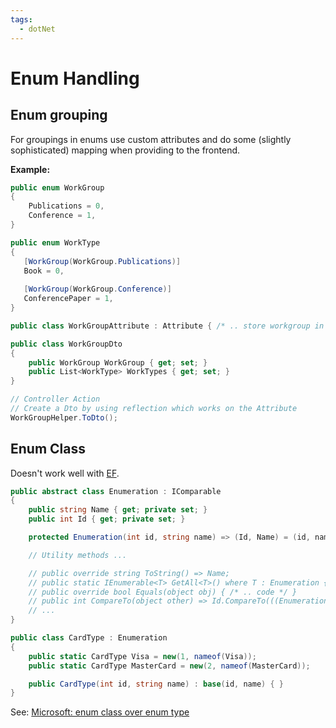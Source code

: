 ```yaml
---
tags:
  - dotNet
---
```

# Enum Handling
## Enum grouping

For groupings in enums use custom attributes and do some (slightly sophisticated) mapping when providing to the frontend.

**Example:**
```cs
public enum WorkGroup
{
    Publications = 0,
    Conference = 1,
}

public enum WorkType
{
   [WorkGroup(WorkGroup.Publications)]
   Book = 0,  
   
   [WorkGroup(WorkGroup.Conference)]
   ConferencePaper = 1,
}

public class WorkGroupAttribute : Attribute { /* .. store workgroup in property */ }

public class WorkGroupDto
{
	public WorkGroup WorkGroup { get; set; }
	public List<WorkType> WorkTypes { get; set; }
}

// Controller Action
// Create a Dto by using reflection which works on the Attribute
WorkGroupHelper.ToDto();
```

 ## Enum Class

 Doesn't work well with [EF](entity-framework.md).

```cs
public abstract class Enumeration : IComparable
{
    public string Name { get; private set; }
    public int Id { get; private set; }

    protected Enumeration(int id, string name) => (Id, Name) = (id, name);

    // Utility methods ...

    // public override string ToString() => Name;
    // public static IEnumerable<T> GetAll<T>() where T : Enumeration { /* .. code */ }
    // public override bool Equals(object obj) { /* .. code */ }
    // public int CompareTo(object other) => Id.CompareTo(((Enumeration)other).Id);
	// ...
} 

public class CardType : Enumeration
{
    public static CardType Visa = new(1, nameof(Visa));
    public static CardType MasterCard = new(2, nameof(MasterCard));

    public CardType(int id, string name) : base(id, name) { }
}
```
See: [Microsoft: enum class over enum type](https://docs.microsoft.com/en-us/dotnet/architecture/microservices/microservice-ddd-cqrs-patterns/enumeration-classes-over-enum-types)
